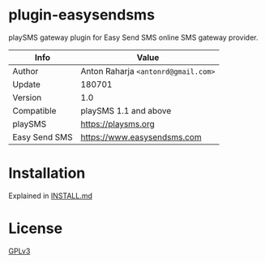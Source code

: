 # plugin-easysendsms

playSMS gateway plugin for Easy Send SMS online SMS gateway provider.

Info          | Value
------------- | ---------------------------------
Author        | Anton Raharja `<antonrd@gmail.com>`
Update        | 180701
Version       | 1.0
Compatible    | playSMS 1.1 and above
playSMS       | https://playsms.org
Easy Send SMS | https://www.easysendsms.com

# Installation

Explained in [INSTALL.md](INSTALL.md)

# License

[GPLv3](LICENSE)
